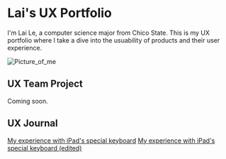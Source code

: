 # Lai's UX Portfolio

I'm Lai Le, a computer science major from Chico State. This is my UX portfolio where I take a dive into the usuability of products and their user experience. 

![Picture_of_me](/ux-portfolio-laile823/assets/homepage_pic.jpeg)

## UX Team Project

Coming soon.

## UX Journal

[My experience with iPad's special keyboard](j01/)
[My experience with iPad's special keyboard (edited)](j02/)
